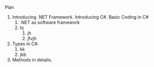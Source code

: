 Plan

1. Introducing .NET Framework. Introducing C#. Basic Coding in C#
    1. .NET as software framework
    2. hj
        1. jh
        2. jfvjh
2. Types in C#.
    1. kk
    2. jkb
3. Methods in details.
